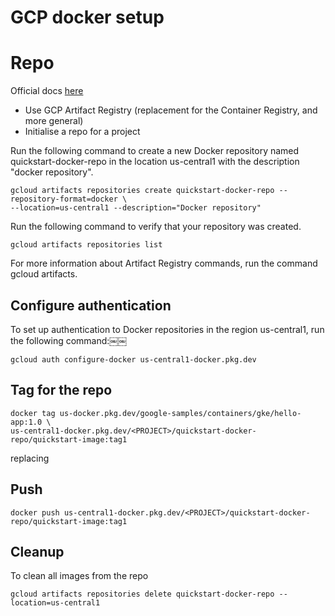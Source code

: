 # GCP docker setup

# Repo

Official docs [here](https://cloud.google.com/artifact-registry/docs/docker/store-docker-container-images)

- Use GCP Artifact Registry (replacement for the Container Registry, and more general)
- Initialise a repo for a project

Run the following command to create a new Docker repository named quickstart-docker-repo in the location us-central1 with the description "docker repository".

```
gcloud artifacts repositories create quickstart-docker-repo --repository-format=docker \
--location=us-central1 --description="Docker repository"
```

Run the following command to verify that your repository was created.

```
gcloud artifacts repositories list
```

For more information about Artifact Registry commands, run the command gcloud artifacts.

## Configure authentication

To set up authentication to Docker repositories in the region us-central1, run the following command:￼￼

```
gcloud auth configure-docker us-central1-docker.pkg.dev
```

## Tag for the repo

```
docker tag us-docker.pkg.dev/google-samples/containers/gke/hello-app:1.0 \
us-central1-docker.pkg.dev/<PROJECT>/quickstart-docker-repo/quickstart-image:tag1
```

replacing <PROJECT>

## Push

```
docker push us-central1-docker.pkg.dev/<PROJECT>/quickstart-docker-repo/quickstart-image:tag1
```

## Cleanup

To clean all images from the repo

```
gcloud artifacts repositories delete quickstart-docker-repo --location=us-central1
```
